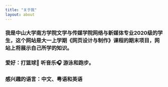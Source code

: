 ```yaml
---
title: "关于我"
layout: about
---
```


### 我是中山大学南方学院文学与传媒学院网络与新媒体专业2020级的学生，这个网站是大一上学期《网页设计与制作》课程的期末项目，网站上将展示自己所学的知识。
### 爱好：打篮球🏀 听音乐🎧 游泳和跑步。
### 感兴趣的语言：中文、粤语和英语